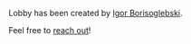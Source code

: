 Lobby has been created by [Igor Borisoglebski](https://igor.borisoglebski.com).

Feel free to [reach out](https://igor.borisoglebski.com/contacts)!
